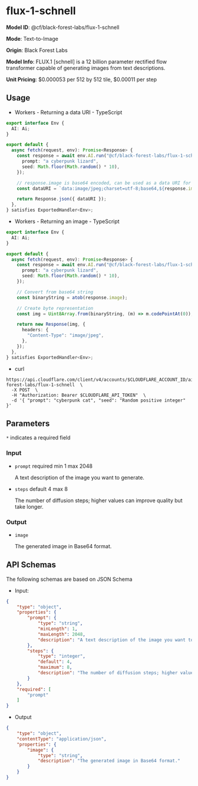 # flux-1-schnell

**Model ID**: @cf/black-forest-labs/flux-1-schnell

**Mode**: Text-to-Image

**Origin**: Black Forest Labs

**Model Info**: FLUX.1 [schnell] is a 12 billion parameter rectified flow transformer capable of generating images from text descriptions.

**Unit Pricing**: $0.000053 per 512 by 512 tile, $0.00011 per step

## Usage

- Workers - Returning a data URI - TypeScript
```ts
export interface Env {
  AI: Ai;
}

export default {
  async fetch(request, env): Promise<Response> {
    const response = await env.AI.run("@cf/black-forest-labs/flux-1-schnell", {
      prompt: "a cyberpunk lizard",
      seed: Math.floor(Math.random() * 10),
    });

    // response.image is base64 encoded, can be used as a data URI for <img src="">
    const dataURI = `data:image/jpeg;charset=utf-8;base64,${response.image}`;

    return Response.json({ dataURI });
  },
} satisfies ExportedHandler<Env>;
```

- Workers - Returning an image - TypeScript
```ts
export interface Env {
  AI: Ai;
}

export default {
  async fetch(request, env): Promise<Response> {
    const response = await env.AI.run("@cf/black-forest-labs/flux-1-schnell", {
      prompt: "a cyberpunk lizard",
      seed: Math.floor(Math.random() * 10),
    });

    // Convert from base64 string
    const binaryString = atob(response.image);

    // Create byte representation
    const img = Uint8Array.from(binaryString, (m) => m.codePointAt(0));

    return new Response(img, {
      headers: {
        "Content-Type": "image/jpeg",
      },
    });
  },
} satisfies ExportedHandler<Env>;
```

- curl
```curl
https://api.cloudflare.com/client/v4/accounts/$CLOUDFLARE_ACCOUNT_ID/ai/run/@cf/black-forest-labs/flux-1-schnell  \
  -X POST  \
  -H "Authorization: Bearer $CLOUDFLARE_API_TOKEN"  \
  -d '{ "prompt": "cyberpunk cat", "seed": "Random positive integer" }'
```

## Parameters

`*`  indicates a required field

### Input

-   `prompt`  required  min 1  max 2048
    
    A text description of the image you want to generate.
    
-   `steps`  default 4  max 8
    
    The number of diffusion steps; higher values can improve quality but take longer.
    

### Output

-   `image`
    
    The generated image in Base64 format.
    

## API Schemas

The following schemas are based on JSON Schema

-   Input:

```json
{
    "type": "object",
    "properties": {
        "prompt": {
            "type": "string",
            "minLength": 1,
            "maxLength": 2048,
            "description": "A text description of the image you want to generate."
        },
        "steps": {
            "type": "integer",
            "default": 4,
            "maximum": 8,
            "description": "The number of diffusion steps; higher values can improve quality but take longer."
        }
    },
    "required": [
        "prompt"
    ]
}
```


-   Output

```json
{
    "type": "object",
    "contentType": "application/json",
    "properties": {
        "image": {
            "type": "string",
            "description": "The generated image in Base64 format."
        }
    }
}
```